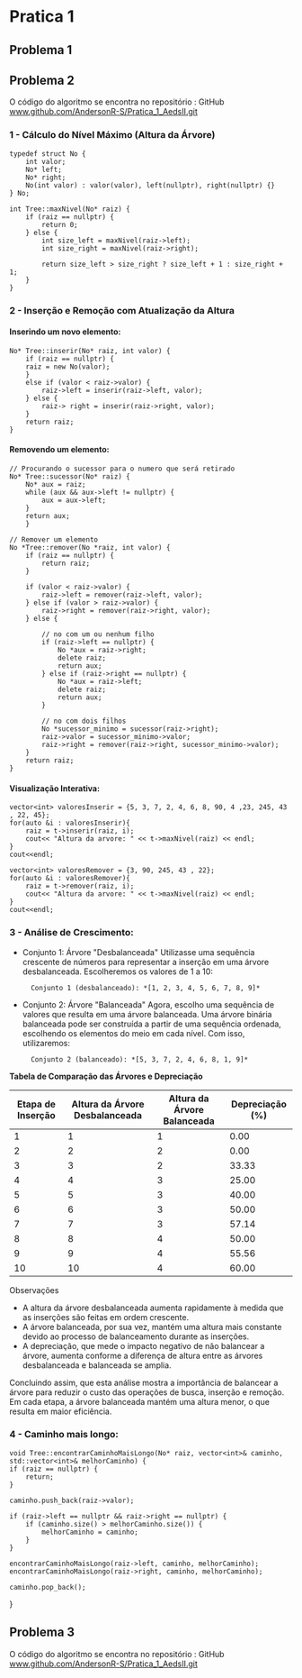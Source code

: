 # Pratica 1 

## Problema 1



## Problema 2
O código do algoritmo se encontra no repositório : 
GitHub www.github.com/AndersonR-S/Pratica_1_AedsII.git

### 1 - Cálculo do Nível Máximo (Altura da Árvore)

    typedef struct No {
        int valor;
        No* left;
        No* right;
        No(int valor) : valor(valor), left(nullptr), right(nullptr) {}
    } No;

    int Tree::maxNivel(No* raiz) {
        if (raiz == nullptr) {
            return 0;
        } else {
            int size_left = maxNivel(raiz->left);
            int size_right = maxNivel(raiz->right);

            return size_left > size_right ? size_left + 1 : size_right + 1;
        }
    }

### 2 - Inserção e Remoção com Atualização da Altura

#### Inserindo um novo elemento:

    No* Tree::inserir(No* raiz, int valor) {
        if (raiz == nullptr) {
        raiz = new No(valor);
        }
        else if (valor < raiz->valor) {
            raiz->left = inserir(raiz->left, valor);
        } else {
            raiz-> right = inserir(raiz->right, valor);
        }
        return raiz;
    }


#### Removendo um  elemento:

    // Procurando o sucessor para o numero que será retirado
    No* Tree::sucessor(No* raiz) {
        No* aux = raiz;
        while (aux && aux->left != nullptr) {
            aux = aux->left;
        }
        return aux;
        }

    // Remover um elemento
    No *Tree::remover(No *raiz, int valor) {
        if (raiz == nullptr) {
            return raiz;
        }

        if (valor < raiz->valor) {
            raiz->left = remover(raiz->left, valor);
        } else if (valor > raiz->valor) {
            raiz->right = remover(raiz->right, valor);
        } else {

            // no com um ou nenhum filho
            if (raiz->left == nullptr) {
                No *aux = raiz->right;
                delete raiz;
                return aux;
            } else if (raiz->right == nullptr) {
                No *aux = raiz->left;
                delete raiz;
                return aux;
            }

            // no com dois filhos
            No *sucessor_minimo = sucessor(raiz->right);
            raiz->valor = sucessor_minimo->valor;
            raiz->right = remover(raiz->right, sucessor_minimo->valor);
        }
        return raiz;
    }

#### Visualização Interativa:

    vector<int> valoresInserir = {5, 3, 7, 2, 4, 6, 8, 90, 4 ,23, 245, 43 , 22, 45};
    for(auto &i : valoresInserir){
        raiz = t->inserir(raiz, i);
        cout<< "Altura da arvore: " << t->maxNivel(raiz) << endl;
    }
    cout<<endl;

    vector<int> valoresRemover = {3, 90, 245, 43 , 22};
    for(auto &i : valoresRemover){
        raiz = t->remover(raiz, i);
        cout<< "Altura da arvore: " << t->maxNivel(raiz) << endl;
    }
    cout<<endl;

### 3 - Análise de Crescimento:
- Conjunto 1: Árvore "Desbalanceada"
Utilizasse uma sequência crescente de números para representar a inserção em uma árvore desbalanceada. Escolheremos os valores de 1 a 10:

        Conjunto 1 (desbalanceado): *[1, 2, 3, 4, 5, 6, 7, 8, 9]*

- Conjunto 2: Árvore "Balanceada"
Agora, escolho uma sequência de valores que resulta em uma árvore balanceada. Uma árvore binária balanceada pode ser construída a partir de uma sequência ordenada, escolhendo os elementos do meio em cada nível. Com isso, utilizaremos:

        Conjunto 2 (balanceado): *[5, 3, 7, 2, 4, 6, 8, 1, 9]*


**Tabela de Comparação das Árvores e Depreciação**

| Etapa de Inserção | Altura da Árvore Desbalanceada | Altura da Árvore Balanceada | Depreciação (%) |
|-------------------|-------------------------------|----------------------------|-----------------|
| 1                 | 1                             | 1                          | 0.00            |
| 2                 | 2                             | 2                          | 0.00            |
| 3                 | 3                             | 2                          | 33.33           |
| 4                 | 4                             | 3                          | 25.00           |
| 5                 | 5                             | 3                          | 40.00           |
| 6                 | 6                             | 3                          | 50.00           |
| 7                 | 7                             | 3                          | 57.14           |
| 8                 | 8                             | 4                          | 50.00           |
| 9                 | 9                             | 4                          | 55.56           |
| 10                | 10                            | 4                          | 60.00           |

Observações 

- A altura da árvore desbalanceada aumenta rapidamente à medida que as inserções são feitas em ordem crescente.
- A árvore balanceada, por sua vez, mantém uma altura mais constante devido ao processo de balanceamento durante as inserções.
- A depreciação, que mede o impacto negativo de não balancear a árvore, aumenta conforme a diferença de altura entre as árvores desbalanceada e balanceada se amplia.

Concluindo assim, que esta análise mostra a importância de balancear a árvore para reduzir o custo das operações de busca, inserção e remoção. Em cada etapa, a árvore balanceada mantém uma altura menor, o que resulta em maior eficiência.



### 4 - Caminho mais longo:

    void Tree::encontrarCaminhoMaisLongo(No* raiz, vector<int>& caminho, std::vector<int>& melhorCaminho) {
    if (raiz == nullptr) {
        return;
    }

    caminho.push_back(raiz->valor);

    if (raiz->left == nullptr && raiz->right == nullptr) {
        if (caminho.size() > melhorCaminho.size()) {
            melhorCaminho = caminho;
        }
    }

    encontrarCaminhoMaisLongo(raiz->left, caminho, melhorCaminho);
    encontrarCaminhoMaisLongo(raiz->right, caminho, melhorCaminho);

    caminho.pop_back();
}


## Problema 3
O código do algoritmo se encontra no repositório : 
GitHub www.github.com/AndersonR-S/Pratica_1_AedsII.git

